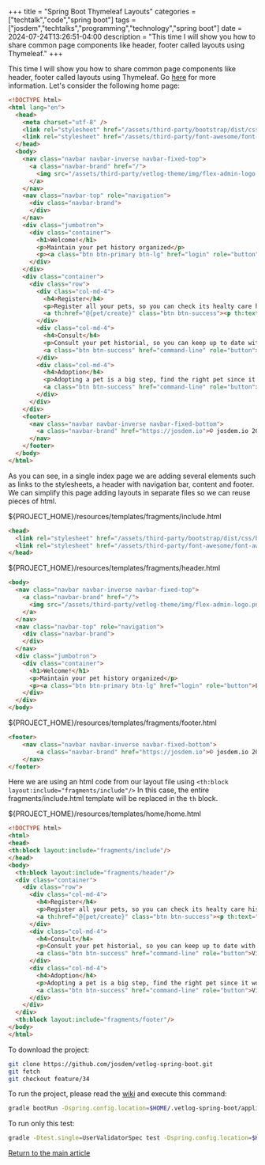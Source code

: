 +++
title = "Spring Boot Thymeleaf Layouts"
categories = ["techtalk","code","spring boot"]
tags = ["josdem","techtalks","programming","technology","spring boot"]
date = 2024-07-24T13:26:51-04:00
description = "This time I will show you how to share common page components like header, footer called layouts using Thymeleaf."
+++

This time I will show you how to share common page components like header, footer called layouts using Thymeleaf. Go [here](http://www.thymeleaf.org/doc/articles/layouts.html) for more information. Let's consider the following home page:

```html
<!DOCTYPE html>
<html lang="en">
  <head>
    <meta charset="utf-8" />
    <link rel="stylesheet" href="/assets/third-party/bootstrap/dist/css/bootstrap.min.css" />
    <link rel="stylesheet" href="/assets/third-party/font-awesome/font-awesome.less" />
  </head>
  <body>
    <nav class="navbar navbar-inverse navbar-fixed-top">
      <a class="navbar-brand" href="/">
        <img src="/assets/third-party/vetlog-theme/img/flex-admin-logo.png" th:src="@{/assets/third-party/vetlog-theme/img/flex-admin-logo.png}"/>
      </a>
    </nav>
    <nav class="navbar-top" role="navigation">
      <div class="navbar-brand">
      </div>
    </nav>
    <div class="jumbotron">
      <div class="container">
        <h1>Welcome!</h1>
        <p>Maintain your pet history organized</p>
        <p><a class="btn btn-primary btn-lg" href="login" role="button">Login Here</a></p>
      </div>
    </div>
    <div class="container">
      <div class="row">
        <div class="col-md-4">
          <h4>Register</h4>
          <p>Register all your pets, so you can check its healty care historial.</p>
          <a th:href="@{pet/create}" class="btn btn-success"><p th:text="#{button.action}"/></a>
        </div>
        <div class="col-md-4">
          <h4>Consult</h4>
          <p>Consult your pet historial, so you can keep up to date with its care.</p>
          <a class="btn btn-success" href="command-line" role="button">View details</a>
        </div>
        <div class="col-md-4">
          <h4>Adoption</h4>
          <p>Adopting a pet is a big step, find the right pet since it would be a member of your family.</p>
          <a class="btn btn-success" href="command-line" role="button">View details</a>
        </div>
      </div>
    </div>
    <footer>
      <nav class="navbar navbar-inverse navbar-fixed-bottom">
        <a class="navbar-brand" href="https://josdem.io">© josdem.io 2017</a>
      </nav>
    </footer>
  </body>
</html>
```

As you can see, in a single index page we are adding several elements such as links to the stylesheets, a header with navigation bar, content and footer. We can simplify this page adding layouts in separate files so we can reuse pieces of html.

${PROJECT_HOME}/resources/templates/fragments/include.html

```html
<head>
  <link rel="stylesheet" href="/assets/third-party/bootstrap/dist/css/bootstrap.min.css" />
  <link rel="stylesheet" href="/assets/third-party/font-awesome/font-awesome.less" />
</head>
```

${PROJECT_HOME}/resources/templates/fragments/header.html

```html
<body>
  <nav class="navbar navbar-inverse navbar-fixed-top">
    <a class="navbar-brand" href="/">
      <img src="/assets/third-party/vetlog-theme/img/flex-admin-logo.png" th:src="@{/assets/third-party/vetlog-theme/img/flex-admin-logo.png}"/>
    </a>
  </nav>
  <nav class="navbar-top" role="navigation">
    <div class="navbar-brand">
    </div>
  </nav>
  <div class="jumbotron">
    <div class="container">
      <h1>Welcome!</h1>
      <p>Maintain your pet history organized</p>
      <p><a class="btn btn-primary btn-lg" href="login" role="button">Login Here</a></p>
    </div>
  </div>
</body>
```

${PROJECT_HOME}/resources/templates/fragments/footer.html

```html
<footer>
	<nav class="navbar navbar-inverse navbar-fixed-bottom">
		<a class="navbar-brand" href="https://josdem.io">© josdem.io 2017</a>
	</nav>
</footer>
```

Here we are using an html code from our layout file using `<th:block layout:include="fragments/include"/>` In this case, the entire fragments/include.html template will be replaced in the `th` block.

${PROJECT_HOME}/resources/templates/home/home.html

```html
<!DOCTYPE html>
<html>
<head>
<th:block layout:include="fragments/include"/>
</head>
<body>
  <th:block layout:include="fragments/header"/>
  <div class="container">
    <div class="row">
      <div class="col-md-4">
        <h4>Register</h4>
        <p>Register all your pets, so you can check its healty care historial.</p>
        <a th:href="@{pet/create}" class="btn btn-success"><p th:text="#{button.action}"/></a>
      </div>
      <div class="col-md-4">
        <h4>Consult</h4>
        <p>Consult your pet historial, so you can keep up to date with its care.</p>
        <a class="btn btn-success" href="command-line" role="button">View details</a>
      </div>
      <div class="col-md-4">
        <h4>Adoption</h4>
        <p>Adopting a pet is a big step, find the right pet since it would be a member of your family.</p>
        <a class="btn btn-success" href="command-line" role="button">View details</a>
      </div>
    </div>
  </div>
  <th:block layout:include="fragments/footer"/>
</body>
</html>
```

To download the project:

```bash
git clone https://github.com/josdem/vetlog-spring-boot.git
git fetch
git checkout feature/34
```

To run the project, please read the [wiki](https://github.com/josdem/vetlog-spring-boot/wiki/YAML%20File) and execute this command:

```bash
gradle bootRun -Dspring.config.location=$HOME/.vetlog-spring-boot/application-development.yml
```

To run only this test:

```bash
gradle -Dtest.single=UserValidatorSpec test -Dspring.config.location=$HOME/.vetlog-spring-boot/application-development.yml
```

[Return to the main article](/techtalk/spring_boot)
